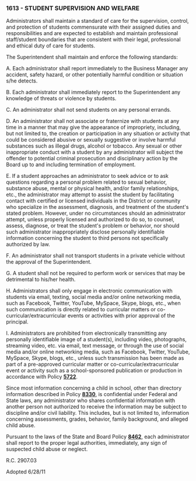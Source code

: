 ### 1613 - STUDENT SUPERVISION AND WELFARE

Administrators shall maintain a standard of care for the supervision,
control, and protection of students commensurate with their assigned
duties and responsibilities and are expected to establish and maintain
professional staff/student boundaries that are consistent with their
legal, professional and ethical duty of care for students.

The Superintendent shall maintain and enforce the following standards:

A. Each administrator shall report immediately to the Business Manager
any accident, safety hazard, or other potentially harmful condition or
situation s/he detects.

B. Each administrator shall immediately report to the Superintendent any
knowledge of threats or violence by students.

C. An administrator shall not send students on any personal errands.

D. An administrator shall not associate or fraternize with students at
any time in a manner that may give the appearance of impropriety,
including, but not limited to, the creation or participation in any
situation or activity that could be considered abusive or sexually
suggestive or involve harmful substances such as illegal drugs, alcohol
or tobacco. Any sexual or other inappropriate conduct with a student by
any administrator will subject the offender to potential criminal
prosecution and disciplinary action by the Board up to and including
termination of employment.

E. If a student approaches an administrator to seek advice or to ask
questions regarding a personal problem related to sexual behavior,
substance abuse, mental or physical health, and/or family relationships,
etc., the administrator may attempt to assist the student by
facilitating contact with certified or licensed individuals in the
District or community who specialize in the assessment, diagnosis, and
treatment of the student's stated problem. However, under no
circumstances should an administrator attempt, unless properly licensed
and authorized to do so, to counsel, assess, diagnose, or treat the
student's problem or behavior, nor should such administrator
inappropriately disclose personally identifiable information concerning
the student to third persons not specifically authorized by law.

F. An administrator shall not transport students in a private vehicle
without the approval of the Superintendent.

G. A student shall not be required to perform work or services that may
be detrimental to his/her health.

H. Administrators shall only engage in electronic communication with
students via email, texting, social media and/or online networking
media, such as Facebook, Twitter, YouTube, MySpace, Skype, blogs, etc.,
when such communication is directly related to curricular matters or
co-curricular/extracurricular events or activities with prior approval
of the principal.

I. Administrators are prohibited from electronically transmitting any
personally identifiable image of a student(s), including video,
photographs, streaming video, etc. via email, text message, or through
the use of social media and/or online networking media, such as
Facebook, Twitter, YouTube, MySpace, Skype, blogs, etc., unless such
transmission has been made as part of a pre-approved curricular matter
or co-curricular/extracurricular event or activity such as a
school-sponsored publication or production in accordance with Policy
[**5722**](po5722.htm).

Since most information concerning a child in school, other than
directory information described in Policy [**8330**](po8330.htm), is
confidential under Federal and State laws, any administrator who shares
confidential information with another person not authorized to receive
the information may be subject to discipline and/or civil liability.
This includes, but is not limited to, information concerning
assessments, grades, behavior, family background, and alleged child
abuse.

Pursuant to the laws of the State and Board Policy
[**8462**](po8462.htm), each administrator shall report to the proper
legal authorities, immediately, any sign of suspected child abuse or
neglect.

R.C. 2907.03

Adopted 6/28/11
